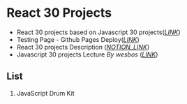 # React 30 Projects

- React 30 projects based on Javascript 30 projects(_[LINK](https://github.com/soojeongHan/js-30-projects)_)
- Testing Page - Github Pages Deploy(_[LINK](https://soojeonghan.github.io/react-30-projects/)_)
- React 30 projects Description (_[NOTION_LINK](https://www.notion.so/soojeonghan/React-30-Projects-Description-a5de103e11b748a1a7a87eedf2a5b8cd)_)
- Javascript 30 projects Lecture _By wesbos_ (_[LINK](https://courses.wesbos.com/account)_)

## List

1.  JavaScript Drum Kit
